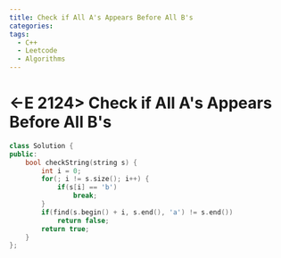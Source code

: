 ```yaml
---
title: Check if All A's Appears Before All B's
categories:
tags:
  - C++
  - Leetcode
  - Algorithms
---
```


# <-E 2124> Check if All A's Appears Before All B's

```c++
class Solution {
public:
    bool checkString(string s) {
        int i = 0;
        for(; i != s.size(); i++) {
            if(s[i] == 'b')
                break;
        }
        if(find(s.begin() + i, s.end(), 'a') != s.end())
            return false;
        return true;
    }
};
```

